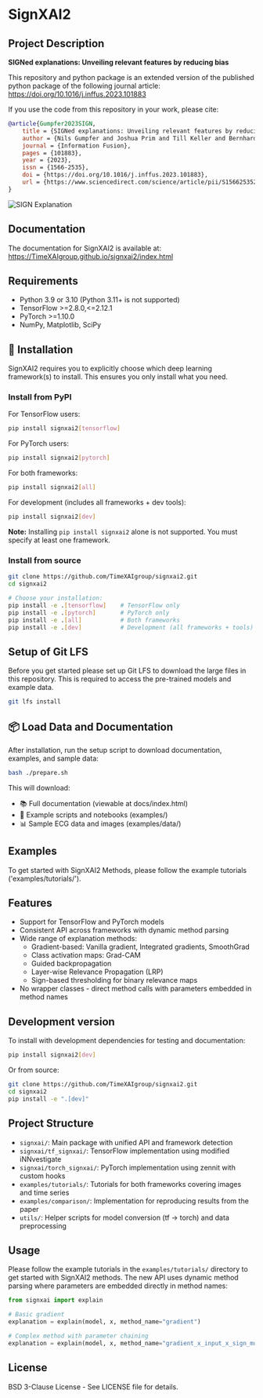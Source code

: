 # SignXAI2

## Project Description

**SIGNed explanations: Unveiling relevant features by reducing bias**

This repository and python package is an extended version of the published python package of the following journal article: https://doi.org/10.1016/j.inffus.2023.101883

If you use the code from this repository in your work, please cite:

```bibtex
@article{Gumpfer2023SIGN,
    title = {SIGNed explanations: Unveiling relevant features by reducing bias},
    author = {Nils Gumpfer and Joshua Prim and Till Keller and Bernhard Seeger and Michael Guckert and Jennifer Hannig},
    journal = {Information Fusion},
    pages = {101883},
    year = {2023},
    issn = {1566-2535},
    doi = {https://doi.org/10.1016/j.inffus.2023.101883},
    url = {https://www.sciencedirect.com/science/article/pii/S1566253523001999}
}
```

![SIGN Explanation](https://pypi-camo.freetls.fastly.net/00b567188fb6bd7ccefc60fbdb099c52905a6941/68747470733a2f2f6172732e656c732d63646e2e636f6d2f636f6e74656e742f696d6167652f312d73322e302d53313536363235333532333030313939392d6761315f6c72672e6a7067)

## Documentation

The documentation for SignXAI2 is available at: https://TimeXAIgroup.github.io/signxai2/index.html

## Requirements

- Python 3.9 or 3.10 (Python 3.11+ is not supported)
- TensorFlow >=2.8.0,<=2.12.1
- PyTorch >=1.10.0
- NumPy, Matplotlib, SciPy

## 🚀 Installation

SignXAI2 requires you to explicitly choose which deep learning framework(s) to install. This ensures you only install what you need.

### Install from PyPI

For TensorFlow users:
```bash
pip install signxai2[tensorflow]
```

For PyTorch users:
```bash
pip install signxai2[pytorch]
```

For both frameworks:
```bash
pip install signxai2[all]
```

For development (includes all frameworks + dev tools):
```bash
pip install signxai2[dev]
```

**Note:** Installing `pip install signxai2` alone is not supported. You must specify at least one framework.

### Install from source

```bash
git clone https://github.com/TimeXAIgroup/signxai2.git
cd signxai2

# Choose your installation:
pip install -e .[tensorflow]    # TensorFlow only
pip install -e .[pytorch]       # PyTorch only  
pip install -e .[all]           # Both frameworks
pip install -e .[dev]           # Development (all frameworks + tools)
```

## Setup of Git LFS

Before you get started please set up Git LFS to download the large files in this repository. This is required to access the pre-trained models and example data.

```bash
git lfs install
```

## 📦 Load Data and Documentation

After installation, run the setup script to download documentation, examples, and sample data:

```bash
bash ./prepare.sh
```

This will download:
- 📚 Full documentation (viewable at docs/index.html)
- 📝 Example scripts and notebooks (examples/)
- 📊 Sample ECG data and images (examples/data/)

## Examples

To get started with SignXAI2 Methods, please follow the example tutorials ('examples/tutorials/').

## Features

- Support for TensorFlow and PyTorch models
- Consistent API across frameworks with dynamic method parsing
- Wide range of explanation methods:
  - Gradient-based: Vanilla gradient, Integrated gradients, SmoothGrad
  - Class activation maps: Grad-CAM
  - Guided backpropagation
  - Layer-wise Relevance Propagation (LRP)
  - Sign-based thresholding for binary relevance maps
- No wrapper classes - direct method calls with parameters embedded in method names

## Development version

To install with development dependencies for testing and documentation:

```bash
pip install signxai2[dev]
```

Or from source:
```bash
git clone https://github.com/TimeXAIgroup/signxai2.git
cd signxai2
pip install -e ".[dev]"
```

## Project Structure

- `signxai/`: Main package with unified API and framework detection
- `signxai/tf_signxai/`: TensorFlow implementation using modified iNNvestigate
- `signxai/torch_signxai/`: PyTorch implementation using zennit with custom hooks
- `examples/tutorials/`: Tutorials for both frameworks covering images and time series
- `examples/comparison/`: Implementation for reproducing results from the paper
- `utils/`: Helper scripts for model conversion (tf -> torch) and data preprocessing

## Usage

Please follow the example tutorials in the `examples/tutorials/` directory to get started with SignXAI2 methods. The new API uses dynamic method parsing where parameters are embedded directly in method names:

```python
from signxai import explain

# Basic gradient
explanation = explain(model, x, method_name="gradient")

# Complex method with parameter chaining
explanation = explain(model, x, method_name="gradient_x_input_x_sign_mu_neg_0_5")
```

## License

BSD 3-Clause License - See LICENSE file for details.
